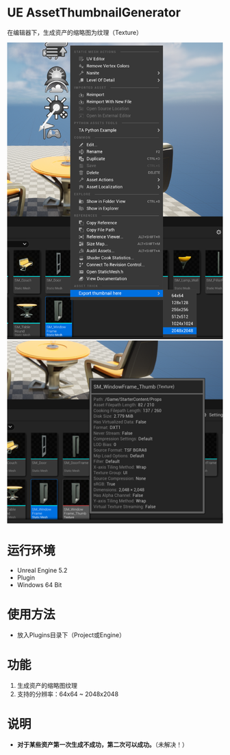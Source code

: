 # UE AssetThumbnailGenerator

在编辑器下，生成资产的缩略图为纹理（Texture）

![](./Resources/1.png)
![](./Resources/2.png)

# 运行环境

- Unreal Engine 5.2
- Plugin
- Windows 64 Bit

# 使用方法

- 放入Plugins目录下（Project或Engine）

# 功能

1. 生成资产的缩略图纹理
2. 支持的分辨率：64x64 ~ 2048x2048

# 说明

- **对于某些资产第一次生成不成功，第二次可以成功。**（未解决！）
